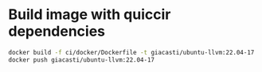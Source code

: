 # Build image with quiccir dependencies

```bash
docker build -f ci/docker/Dockerfile -t giacasti/ubuntu-llvm:22.04-17 .
docker push giacasti/ubuntu-llvm:22.04-17
```
